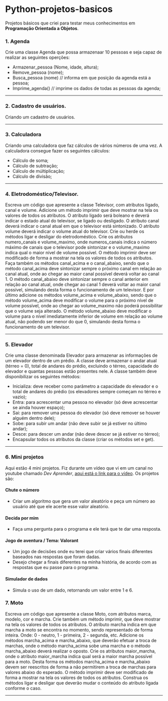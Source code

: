 # Python-projetos-basicos
 Projetos básicos que criei para testar meus conhecimentos em **Programação Orientada a Objetos**.

### 1. Agenda

Crie uma classe Agenda que possa armazenaar 10 pessoas e seja capaz de realizar as seguintes operções:
* Armazenar_pessoa (Nome, idade, altura);
* Remove_pessoa (nome);
* Busca_pessoa (nome) // informa em que posição da agenda está a pessoa;
* Imprime_agenda() // imprime os dados de todas as pessoas da agenda;
*** 

### 2. Cadastro de usuários.

Criando um cadastro de usuários.
*** 

### 3. Calculadora

Criando uma calculadora que faz cálculos de vários números de uma vez. A calculadora consegue fazer os seguintes cálculos:
* Cálculo de soma;
* Cálculo de subtração;
* Cálculo de múltiplicação;
* Cálculo de divisão;
*** 

### 4. Eletrodoméstico/Televisor. 

Escreva um código que apresente a classe Televisor, com atributos ligado, canal e volume. Adicione um método imprimir que deve mostrar na tela os valores de todos os atributos. O atributo ligado será boleano e deverá indicar o estado atual do televisor, se ligado ou desligado. O atributo canal deverá indicar o canal atual em que o televisor está sintonizado. O atributo volume deverá indicar o volume atual do televisor. Crie ou herde os métodos ligar e desligar do eletrodoméstico. Crie os atributos numero_canais e volume_maximo, onde numeros_canais indica o número máximo de canais que o televisor pode sintonizar e o volume_maximo indica qual o maior nível de volume possível. O método imprimir deve ser modificado de forma a mostrar na tela os valores de todos os atributos. Faça também os métodos canal_acima e o canal_abaixo, sendo que o método canal_acima deve sintonizar sempre o próximo canal em relação ao canal atual, onde ao chegar ao maior canal possível deverá voltar ao canal 1. O método canal_abaixo deve sintonizar sempre o canal anterior em relação ao canal atual, onde chegar ao canal 1 deverá voltar ao maior canal possível, simulando desta forma o funcionamento de um televisor. E por último adicione os métodos volume_acima e volume_abaixo, sendo que o método volume_acima deve modificar o volume para o próximo nível de volume possível, onde ao chegar ao volume_maximo não poderá possibilitar que o volume seja alterado. O método volume_abaixo deve modificar o volume para o nível imediatamente inferior de volume em relação ao volume atual, não podendo ser menor do que 0, simulando desta forma o funcionamento de um televisor.
***

### 5. Elevador

Crie uma classe denominada Elevador para armazenar as informações de um elevador dentro de um prédio. A classe deve armazenar o andar atual (térreo = 0), total de andares do prédio, excluindo o térreo, capacidade do elevador e quantas pessoas estão presentes nele. A classe também deve disponibilizar os seguintes métodos:  
* Inicializa: deve receber como parâmetro a capacidade do elevador e o  total de andares do prédio (os elevadores sempre começam no térreo e vazio);  
* Entra: para acrescentar uma pessoa no elevador (só deve acrescentar se ainda houver espaço);  
* Sai: para remover uma pessoa do elevador (só deve remover se houver alguém dentro dele);
* Sobe: para subir um andar (não deve subir se já estiver no último andar);
* Desce: para descer um andar (não deve descer se já estiver no térreo);
* Encapsular todos os atributos da classe (criar os métodos set e get).
***

### 6. Mini projetos 

Aqui estão 4 mini projetos. Fiz durante um vídeo que vi em um canal no youtube chamado *Dev Aprender*, [aqui está o link para o vídeo](https://www.youtube.com/watch?v=7U3-pJZkN-o&t=6946s). Os projetos são:
#### Chute o número
* Criar um algoritmo que gera um valor aleatório e peça um número ao usuário até que ele acerte esse valor aleatório.
#### Decida por mim
* Faça uma pergunta para o programa e ele terá que te dar uma resposta.
#### Jogo de aventura / Tema: Valorant
* Um jogo de decisões onde eu terei que criar vários finais diferentes baseados nas respostas que foram dadas.
* Desejo chegar a finais diferentes na minha história, de acordo com as respostas que eu passe para o programa.
####  Simulador de dados
* Simula o uso de um dado, retornando um valor entre 1 e 6.

### 7. Moto

Escreva um código que apresente a classe Moto, com atributos marca, modelo, cor e marcha. Crie também um método imprimir, que deve mostrar na tela os valores de todos os atributos. O atributo marcha indica em que marcha a moto se encontra no momento, sendo representado de forma inteira. Onde: 0 - neutro, 1 - primeira, 2 - segunda, etc.
Adicione os métodos marcha_acima e marcha_abaixo, que deverão efetuar a troca de marchas, onde o método marcha_acima sobe uma marcha e o método marcha_abaixo deverá realizar o oposto.
Crie os atributos maior_marcha, onde o atributo maior_marcha indica qual será a maior marcha possível para a moto. Desta forma os métodos marcha_acima e marcha_abaixo devem ser reescritos de forma a não permitirem a troca de marchas para valores abaixo do esperado. O método imprimir deve ser modificado de forma a mostrar na tela os valores de todos os atributos.
Construa os métodos ligar e desligar que deverão mudar o conteúdo do atributo ligada conforme o caso.
***

